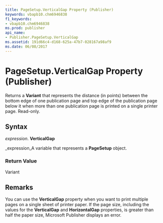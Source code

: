 ```yaml
---
title: PageSetup.VerticalGap Property (Publisher)
keywords: vbapb10.chm6946838
f1_keywords:
- vbapb10.chm6946838
ms.prod: publisher
api_name:
- Publisher.PageSetup.VerticalGap
ms.assetid: 191d66c4-d168-625a-47b7-028167a98af9
ms.date: 06/08/2017
---
```



# PageSetup.VerticalGap Property (Publisher)

Returns a  **Variant** that represents the distance (in points) between the bottom edge of one publication page and top edge of the publication page below it when more than one publication page is printed on a single printer page. Read-only.


## Syntax

 _expression_. **VerticalGap**

 _expression_A variable that represents a  **PageSetup** object.


### Return Value

Variant


## Remarks

You can use the  **VerticalGap** property when you want to print multiple pages on a single sheet of printer paper. If the page size, including the values for the **VerticalGap** and **HorizontalGap** properties, is greater than half the paper size, Microsoft Publisher displays an error.


